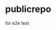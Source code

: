 # publicrepo
for e2e test














































































































































































































































































































































































































































































































































































































































































































































































































































































































































































































































































































































































































































































































































































































































































































































































































































































































































































































































































































































































































































































































































































































































































































































































